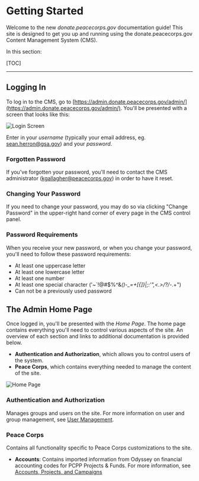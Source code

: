 <h1>Getting Started</h1>

Welcome to the new _donate.peacecorps.gov_ documentation guide! This site is designed to get you up and running using the donate.peacecorps.gov Content Management System (CMS).

In this section:

[TOC]

<hr>

## Logging In
To log in to the CMS, go to [https://admin.donate.peacecorps.gov/admin/](https://admin.donate.peacecorps.gov/admin/). You'll be presented with a screen that looks like this:

![Login Screen](images/login-screen.png)

Enter in your *username* (typically your email address, eg. sean.herron@gsa.gov) and your *password*.

### Forgotten Password
If you've forgotten your password, you'll need to contact the CMS administrator ([kgallagher@peacecorps.gov](mailto:kgallagher@peacecorps.gov)) in order to have it reset.

### Changing Your Password
If you need to change your password, you may do so via clicking "Change Password" in the upper-right hand corner of every page in the CMS control panel.

### Password Requirements
When you receive your new password, or when you change your password, you'll need to follow these password requirements:

- At least one uppercase letter
- At least one lowercase letter
- At least one number
- At least one special character ('~`!@#$%^&*()-_=+[{]}\|;:'",<.>/?/*-.+")
- Can not be a previously used password

## The Admin Home Page
Once logged in, you'll be presented with the _Home Page_. The home page contains everything you'll need to control various aspects of the site. An overview of each section and links to additional documentation is provided below.

- **Authentication and Authorization**, which allows you to control users of the system.
- **Peace Corps**, which contains everything needed to manage the content of the site.

![Home Page](images/homepage.png)

### Authentication and Authorization
Manages groups and users on the site. For more information on user and group management, see [User Management](user-management.md).

### Peace Corps
Contains all functionality specific to Peace Corps customizations to the site.

- **Accounts**: Contains imported information from Odyssey on financial accounting codes for PCPP Projects & Funds. For more information, see [Accounts, Projects, and Campaigns](pcpp.md#accounts-projects-and-campaigns)